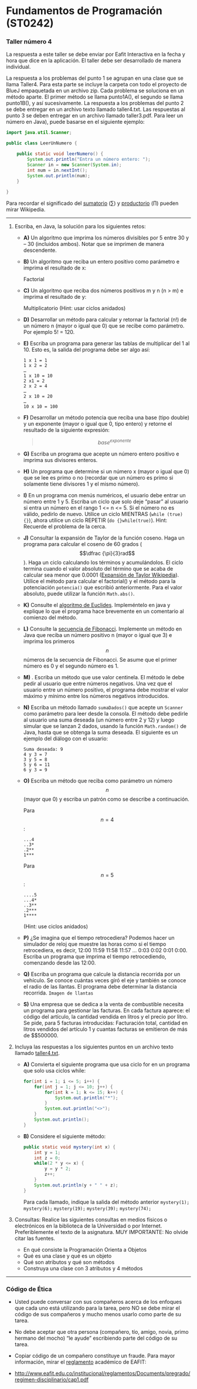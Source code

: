 # Fundamentos de Programación (ST0242)
### Taller número 4

La respuesta a este taller se debe enviar por Eafit Interactiva en la fecha y hora que dice en la aplicación. El taller debe ser desarrollado de manera individual.
 
La respuesta a los problemas del punto 1 se agrupan en una clase que se llama Taller4. Para esta parte se incluye la carpeta con todo el proyecto de BlueJ empaquetada en un archivo zip. Cada problema se soluciona en un método aparte. El primer método se llama punto1A(), el segundo se llama punto1B(), y así sucesivamente. La respuesta a los problemas del punto 2 se debe entregar en un archivo texto llamado taller4.txt. Las respuestas al punto 3 se deben entregar en un archivo llamado taller3.pdf. Para leer un número en Java), puede basarse en el siguiente ejemplo:
```java
import java.util.Scanner;

public class LeerUnNumero {

	public static void leerNumero() {
		System.out.println("Entra un número entero: ");
		Scanner in = new Scanner(System.in);
		int num = in.nextInt();
		System.out.println(num);
	}
	
}
```

Para recordar el significado del [sumatorio](https://es.wikipedia.org/wiki/Sumatorio) (∑) y [productorio](https://es.wikipedia.org/wiki/Productorio) (∏) pueden mirar Wikipedia.

----------
1. Escriba, en Java, la solución para los siguientes retos:
	- **A)** Un algoritmo que imprima los números divisibles por 5 entre 30 y – 30 (incluidos ambos). Notar que se imprimen de manera descendente.
	- **B)** Un algoritmo que reciba un entero positivo como parámetro e imprima el resultado de x:

		Factorial
		
	- **C)**  Un algoritmo que reciba dos números positivos m y n (n > m) e imprima el resultado de y:

		Multiplicatorio
		(Hint: usar ciclos anidados)

	- **D)** Desarrollar un método para calcular y retornar la factorial (n!) de un número n (mayor o igual que 0) que se recibe como parámetro. Por ejemplo 5! = 120.
	- **E)** Escriba un programa para generar las tablas de multiplicar del 1 al 10. Esto es, la salida del programa debe ser algo así:

		```
		1 x 1 = 1
		1 x 2 = 2
		…
		1 x 10 = 10
		2 x1 = 2
		2 x 2 = 4
		…
		2 x 10 = 20
		…
		10 x 10 = 100
		```
	- **F)** Desarrollar un método potencia que reciba una base (tipo double) y un exponente (mayor o igual que 0, tipo entero) y retorne el resultado de la siguiente expresión:
		> $$base^{exponente}$$
		
	- **G)** Escriba un programa que acepte un número entero positivo e imprima sus divisores enteros.
	- **H)** Un programa que determine si un número x (mayor o igual que 0) que se lee es primo o no (recordar que un número es primo si solamente tiene divisores 1 y el mismo número).
	- **I)** En un programa con menús numéricos, el usuario debe entrar un número entre 1 y 5. Escriba un ciclo que solo deje “pasar” al usuario si entra un número en el rango 1 <= n <= 5. Si el número no es válido, pedirlo de nuevo. Utilice un ciclo MIENTRAS (`while (true) {}`), ahora utilice un ciclo REPETIR (`do {}while(true)`).
Hint: Recuerde el problema de la cerca.
	- **J)** Consultar la expansión de Taylor de la función coseno. Haga un programa para calcular el coseno de 60 grados ( $$\dfrac {\pi}{3}rad$$ ). Haga un ciclo calculando los términos y acumulándolos. El ciclo termina cuando el valor absoluto del término que se acaba de calcular sea menor que 0.0001 ([Expansión de Taylor Wikipedia](https://es.wikipedia.org/wiki/Serie_de_Taylor)). Utilice el método para calcular el factorial() y el método para la potenciación `potencia()` que escribió anteriormente. Para el valor absoluto, puede utilizar la función `Math.abs()`.
	- **K)** Consulte el [algoritmo de Euclides](https://en.wikipedia.org/wiki/Euclidean_algorithm). Impleméntelo en java y explique lo que el programa hace brevemente en un comentario al comienzo del método.
	- **L)** Consulte la [secuencia de Fibonacci](https://en.wikipedia.org/wiki/Fibonacci_number). Implemente un método en Java que reciba un número positivo n (mayor o igual que 3) e imprima los primeros $$n$$ números de la secuencia de Fibonacci. Se asume que el primer número es 0 y el segundo número es 1.
	- **M)** . Escriba un método que use valor centinela. El método le debe pedir al usuario que entre números negativos. Una vez que el usuario entre un número positivo, el programa debe mostrar el valor máximo y mínimo entre los números negativos introducidos.
	- **N)** Escriba un método llamado `sumaDados()` que acepte un `Scanner` como parámetro para leer desde la consola. El método debe pedirle al usuario una suma deseada (un número entre 2 y 12) y luego simular que se lanzan 2 dados, usando la función `Math.random()` de Java, hasta que se obtenga la suma deseada. El siguiente es un ejemplo del diálogo con el usuario:
		```
		Suma deseada: 9
		4 y 3 = 7
		3 y 5 = 8
		5 y 6 = 11
		6 y 3 = 9
		```
	- **O)** Escriba un método que reciba como parámetro un número $$n$$ (mayor que 0) y escriba un patrón como se describe a continuación. 
		
		Para $$n = 4$$:
		```
		...4
		..3*
		.2**
		1***
		```

		Para $$n = 5$$:
		```
		....5
		...4*
		..3**
		.2***
		1****
		```
		(Hint: use ciclos anidados)

	- **P)** ¿Se imagina que el tiempo retrocediera? Podemos hacer un simulador de reloj que muestre las horas como si el tiempo retrocediera, es decir, 12:00 11:59 11:58 11:57 … 0:03 0:02 0:01 0:00. Escriba un programa que imprima el tiempo retrocediendo, comenzando desde las 12:00.
	- **Q)** Escriba un programa que calcule la distancia recorrida por un vehículo. Se conoce cuántas veces giró el eje y también se conoce el radio de las llantas. El programa debe determinar la distancia recorrida.
	`Imagen de llantas`
	- **S)** Una empresa que se dedica a la venta de combustible necesita un programa para gestionar las facturas. En cada factura aparece: el código del artículo, la cantidad vendida en litros y el precio por litro. Se pide, para 5 facturas introducidas: Facturación total, cantidad en litros vendidos del artículo 1 y cuantas facturas se emitieron de más de $$500000.
2. Incluya las respuestas a los siguientes puntos en un archivo texto llamado
[taller4.txt](../taller4.txt).
	- **A)** Convierta el siguiente programa que usa ciclo for en un programa que
solo usa ciclos while:
		```java
		for(int i = 1; i <= 5; i++) {
			for(int j = 1; j <= 10; j++) {
				for(int k = 1; k <= 15; k++) {
					System.out.println("*");
				}
				System.out.println("<>");
			}
			System.out.println();
		}
		```
	- **B)** Considere el siguiente método:
		```java
		public static void mystery(int x) {
			int y = 1;
			int z = 0;
			while(2 * y <= x) {
				y = y * 2;
				z++;
			}
			System.out.println(y + " " + z);
		}
		```
		Para cada llamado, indique la salida del método anterior
`mystery(1);`
`mystery(6);`
`mystery(19);`
`mystery(39);`
`mystery(74);`


3. Consultas: Realice las siguientes consultas en medios físicos o electrónicos en la biblioteca de la Universidad o por Internet. Preferiblemente el texto de la asignatura. MUY IMPORTANTE: No olvide citar las fuentes.
	- En qué consiste la Programación Orienta a Objetos
	- Qué es una clase y qué es un objeto
	- Qué son atributos y qué son métodos
	- Construya una clase con 3 atributos y 4 métodos

---
### Código de Ética
* Usted puede conversar con sus compañeros acerca de los enfoques que cada uno está utilizando para la tarea, pero NO se debe mirar el código de sus compañeros y mucho menos usarlo como parte de su tarea.  
* No debe aceptar que otra persona (compañero, tío, amigo, novia, primo hermano del mocho) “le ayude” escribiendo parte del código de su tarea.
* Copiar código de un compañero constituye un fraude. Para mayor información, mirar el [reglamento](http://www.eafit.edu.co/institucional/reglamentos/Paginas/reglamento-academico-pregrado.aspx) académico de EAFIT:

 
* http://www.eafit.edu.co/institucional/reglamentos/Documents/pregrado/regimen-disciplinario/cap1.pdf
 